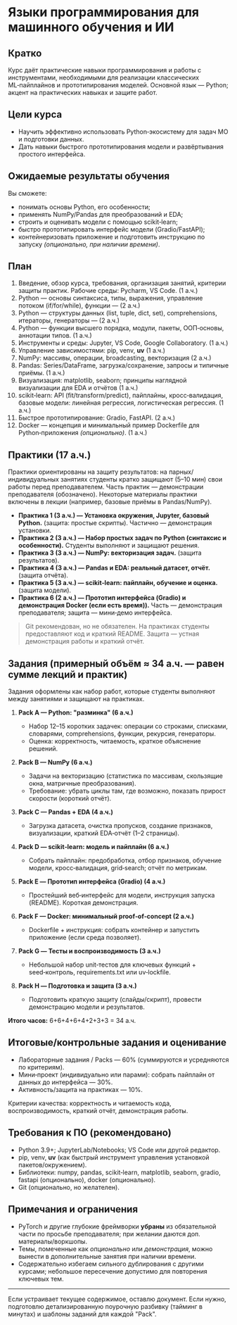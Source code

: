 # Языки программирования для машинного обучения и ИИ

## Кратко

Курс даёт практические навыки программирования и работы с инструментами, необходимыми для реализации классических ML‑пайплайнов и прототипирования моделей. Основной язык — Python; акцент на практических навыках и защите работ.

## Цели курса

* Научить эффективно использовать Python‑экосистему для задач МО и подготовки данных.
* Дать навыки быстрого прототипирования модели и развёртывания простого интерфейса.

## Ожидаемые результаты обучения

Вы сможете:

* понимать основы Python, его особенности;
* применять NumPy/Pandas для преобразований и EDA;
* строить и оценивать модели с помощью scikit‑learn;
* быстро прототипировать интерфейс модели (Gradio/FastAPI);
* контейнеризовать приложение и подготовить инструкцию по запуску *(опционально, при наличии времени)*.


## План

1. Введение, обзор курса, требования, организация занятий, критерии защиты практик. Рабочие среды: Pycharm, VS Code. (1 а.ч.)
2. Python — основы синтаксиса, типы, выражения, управление потоком (if/for/while), функции — (2 а.ч.)
3. Python — структуры данных (list, tuple, dict, set), comprehensions, итераторы, генераторы — (2 а.ч.)
4. Python — функции высшего порядка, модули, пакеты, ООП‑основы, аннотации типов. (1 а.ч.)
5. Инструменты и среды: Jupyter, VS Code, Google Collaboratory. (1 а.ч.)
6. Управление зависимостями: pip, venv, **uv** (1 а.ч.)
7. NumPy: массивы, операции, broadcasting, векторизация (2 а.ч.)
8. Pandas: Series/DataFrame, загрузка/сохранение, запросы и типичные приёмы. (1 а.ч.)
9. Визуализация: matplotlib, seaborn; принципы наглядной визуализации для EDA и отчётов (1 а.ч.)
10. scikit‑learn: API (fit/transform/predict), пайплайны, кросс‑валидация, базовые модели: линейная регрессия, логистическая регрессия. (1 а.ч.)
11. Быстрое прототипирование: Gradio, FastAPI. (2 а.ч.)
12. Docker — концепция и минимальный пример Dockerfile для Python‑приложения *(опционально)*. (1 а.ч.)

## Практики (17 а.ч.)

Практики ориентированы на защиту результатов: на парных/индивидуальных занятиях студенты кратко защищают (5–10 мин) свои работы перед преподавателем. Часть практик — демонстрации преподавателя (обозначено). Некоторые материалы практики включены в лекции (например, базовые приёмы в Pandas/NumPy).

* **Практика 1 (3 а.ч.) — Установка окружения, Jupyter, базовый Python.** (защита: простые скрипты). Частично — демонстрация установки.
* **Практика 2 (3 а.ч.) — Набор простых задач по Python (синтаксис и особенности).** Студенты выполняют и защищают решения.
* **Практика 3 (3 а.ч.) — NumPy: векторизация задач.** (защита результатов).
* **Практика 4 (3 а.ч.) — Pandas и EDA: реальный датасет, отчёт.** (защита отчёта).
* **Практика 5 (3 а.ч.) — scikit‑learn: пайплайн, обучение и оценка.** (защита модели).
* **Практика 6 (2 а.ч.) — Прототип интерфейса (Gradio) и демонстрация Docker (если есть время)).** Часть — демонстрация преподавателя; защита — мини‑демо интерфейса.

> Git рекомендован, но не обязателен. На практиках студенты предоставляют код и краткий README. Защита — устная демонстрация работы и краткий отчёт.

## Задания (примерный объём ≈ 34 а.ч. — равен сумме лекций и практик)

Задания оформлены как набор работ, которые студенты выполняют между занятиями и защищают на практиках.

1. **Pack A — Python: "разминка" (6 а.ч.)**

   * Набор 12–15 коротких задачек: операции со строками, списками, словарями, comprehensions, функции, рекурсия, генераторы.
   * Оценка: корректность, читаемость, краткое объяснение решений.

2. **Pack B — NumPy (6 а.ч.)**

   * Задачи на векторизацию (статистика по массивам, скользящие окна, матричные преобразования).
   * Требование: убрать циклы там, где возможно, показать прирост скорости (короткий отчёт).

3. **Pack C — Pandas + EDA (4 а.ч.)**

   * Загрузка датасета, очистка пропусков, создание признаков, визуализации, краткий EDA‑отчёт (1–2 страницы).

4. **Pack D — scikit‑learn: модель и пайплайн (6 а.ч.)**

   * Собрать пайплайн: предобработка, отбор признаков, обучение модели, кросс‑валидация, grid‑search; отчёт по метрикам.

5. **Pack E — Прототип интерфейса (Gradio) (4 а.ч.)**

   * Простейший веб‑интерфейс для модели, инструкция запуска (README). Короткая демонстрация.

6. **Pack F — Docker: минимальный proof‑of‑concept (2 а.ч.)**

   * Dockerfile + инструкция: собрать контейнер и запустить приложение (если среда позволяет).

7. **Pack G — Тесты и воспроизводимость (3 а.ч.)**

   * Небольшой набор unit‑тестов для ключевых функций + seed‑контроль, requirements.txt или uv‑lockfile.

8. **Pack H — Подготовка и защита (3 а.ч.)**

   * Подготовить краткую защиту (слайды/скрипт), провести демонстрацию модели и результатов.

**Итого часов:** 6+6+4+6+4+2+3+3 = 34 а.ч.

## Итоговые/контрольные задания и оценивание

* Лабораторные задания / Packs — 60% (суммируются и усредняются по критериям).
* Мини‑проект (индивидуально или парами): собрать пайплайн от данных до интерфейса — 30%.
* Активность/защита на практиках — 10%.

Критерии качества: корректность и читаемость кода, воспроизводимость, краткий отчёт, демонстрация работы.

## Требования к ПО (рекомендовано)

* Python 3.9+; JupyterLab/Notebooks; VS Code или другой редактор.
* pip, venv, **uv** (как быстрый инструмент управления установкой пакетов/окружением).
* Библиотеки: numpy, pandas, scikit‑learn, matplotlib, seaborn, gradio, fastapi (опционально), docker (опционально).
* Git (опционально, но желателен).

## Примечания и ограничения

* PyTorch и другие глубокие фреймворки **убраны** из обязательной части по просьбе преподавателя; при желании даются доп. материалы/воркшопы.
* Темы, помеченные как *опционально* или *демонстрация*, можно вынести в дополнительные занятия при наличии времени.
* Содержательно избегаем сильного дублирования с другими курсами; небольшое пересечение допустимо для повторения ключевых тем.

---

Если устраивает текущее содержимое, оставлю документ. Если нужно, подготовлю детализированную поурочную разбивку (тайминг в минутах) и шаблоны заданий для каждой "Pack".
